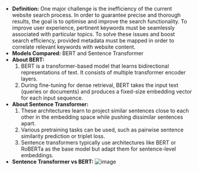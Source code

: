 - **Definition:** One major challenge is the inefficiency of the current website search process. In order to guarantee precise and thorough results, the goal is to optimise and improve the search functionality. To improve user experience, pertinent keywords must be seamlessly associated with particular topics. To solve these issues and boost search efficiency, provided metadata must be mapped in order to correlate relevant keywords with website content. 
- **Models Compared:** BERT and Sentence Transformer
- **About BERT:**
  1. BERT is a transformer-based model that learns bidirectional representations of text. It consists of multiple transformer encoder layers.
  2. During fine-tuning for dense retrieval, BERT takes the input text (queries or documents) and produces a fixed-size embedding vector for each input sequence.
- **About Sentence Transformer:**
  1. These architectures learn to project similar sentences close to each other in the embedding space while pushing dissimilar sentences apart.
  2. Various pretraining tasks can be used, such as pairwise sentence similarity prediction or triplet loss.
  3. Sentence transformers typically use architectures like BERT or RoBERTa as the base model but adapt them for sentence-level embeddings.
- **Sentence Transformer vs BERT:**
![image](https://github.com/user-attachments/assets/c72df462-f087-474a-aa85-93d33af34e59)





